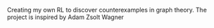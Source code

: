 Creating my own RL to discover counterexamples in graph theory. The project is inspired by Adam Zsolt Wagner
